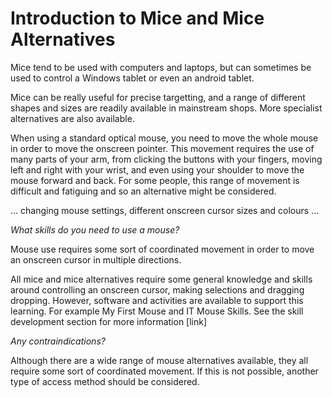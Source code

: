 # Introduction to Mice and Mice Alternatives

Mice tend to be used with computers and laptops, but can sometimes be used to control a Windows tablet or even an android tablet.

Mice can be really useful for precise targetting, and a range of  different shapes and sizes are readily available in mainstream shops.  More specialist alternatives are also available.

When using a standard optical mouse, you need to move the whole mouse in order to move the onscreen pointer. This movement requires the use of many parts of your arm, from clicking the buttons with your fingers, moving left and right with your wrist, and even using your shoulder to move the mouse forward and back. For some people, this range of movement is difficult and fatiguing and so an alternative might be considered.

... changing mouse settings, different onscreen cursor sizes and colours ...

_What skills do you need to use a mouse?_

Mouse use requires some sort of coordinated movement in order to move an onscreen cursor in multiple directions.

All mice and mice alternatives require some general knowledge and skills around controlling an onscreen cursor, making selections and dragging dropping.  However, software and activities are available to support this learning.  For example My First Mouse and IT Mouse Skills.  See the skill development section for more information \[link\]

_Any contraindications?_

Although there are a wide range of mouse alternatives available, they all require some sort of coordinated movement.  If this is not possible, another type of access method should be considered.

